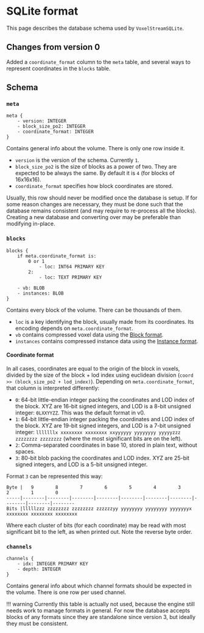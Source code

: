 SQLite format
================

This page describes the database schema used by `VoxelStreamSQLite`.


Changes from version 0
-------------------------

Added a `coordinate_format` column to the `meta` table, and several ways to represent coordinates in the `blocks` table.


Schema
--------

### `meta`

```
meta {
    - version: INTEGER
    - block_size_po2: INTEGER
    - coordinate_format: INTEGER
}
```

Contains general info about the volume. There is only one row inside it.

- `version` is the version of the schema. Currently `1`.
- `block_size_po2` is the size of blocks as a power of two. They are expected to be always the same. By default it is `4` (for blocks of 16x16x16).
- `coordinate_format` specifies how block coordinates are stored.

Usually, this row should never be modified once the database is setup. If for some reason changes are necessary, they must be done such that the database remains consistent (and may require to re-process all the blocks). Creating a new database and converting over may be preferable than modifying in-place.


### `blocks`

```
blocks {
    if meta.coordinate_format is:
        0 or 1
            - loc: INT64 PRIMARY KEY
        2:
            - loc: TEXT PRIMARY KEY

    - vb: BLOB
    - instances: BLOB
}
```

Contains every block of the volume. There can be thousands of them.

- `loc` is a key identifying the block, usually made from its coordinates. Its encoding depends on `meta.coordinate_format`.
- `vb` contains compressed voxel data using the [Block format](block_format_v4.md).
- `instances` contains compressed instance data using the [Instance format](instances_format_v1.md).

#### Coordinate format

In all cases, coordinates are equal to the origin of the block in voxels, divided by the size of the block + lod index using euclidean division (`coord >> (block_size_po2 + lod_index)`).
Depending on `meta.coordinate_format`, that column is interpreted differently:

- `0`: 64-bit little-endian integer packing the coordinates and LOD index of the block. XYZ are 16-bit signed integers, and LOD is a 8-bit unsigned integer: `0LXXYYZZ`. This was the default format in v0.
- `1`: 64-bit little-endian integer packing the coordinates and LOD index of the block. XYZ are 19-bit signed integers, and LOD is a 7-bit unsigned integer: `lllllllx xxxxxxxx xxxxxxxx xxyyyyyy yyyyyyyy yyyyyzzz zzzzzzzz zzzzzzzz` (where the most significant bits are on the left).
- `2`: Comma-separated coordinates in base 10, stored in plain text, without spaces.
- `3`: 80-bit blob packing the coordinates and LOD index. XYZ are 25-bit signed integers, and LOD is a 5-bit unsigned integer. 

Format `3` can be represented this way:
```
Byte |   9        8        7        6        5        4        3        2        1        0
-----|--------|--------|--------|--------|--------|--------|--------|--------|--------|--------
Bits |lllllzzz zzzzzzzz zzzzzzzz zzzzzzyy yyyyyyyy yyyyyyyy yyyyyyyx xxxxxxxx xxxxxxxx xxxxxxxx
```
Where each cluster of bits (for each coordinate) may be read with most significant bit to the left, as when printed out. Note the reverse byte order.



### `channels`

```
channels {
    - idx: INTEGER PRIMARY KEY
    - depth: INTEGER
}
```

Contains general info about which channel formats should be expected in the volume. There is one row per used channel.

!!! warning
    Currently this table is actually not used, because the engine still needs work to manage formats in general. For now the database accepts blocks of any formats since they are standalone since version 3, but ideally they must be consistent.

